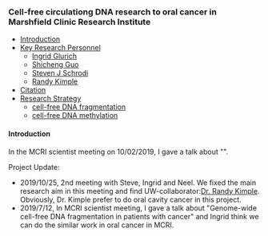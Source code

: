 <!-- markdown-toc start - Don't edit this section. Run M-x markdown-toc-refresh-toc -->
### Cell-free circulationg DNA research to oral cancer in Marshfield Clinic Research Institute
- [Introduction](#introduction)
- [Key Research Personnel](#introduction)
  - [Ingrid Glurich](https://www.marshfieldresearch.org/profiles/5891)
  - [Shicheng Guo](https://scholar.google.com/citations?user=BixB4TsAAAAJ&hl=en&oi=ao)
  - [Steven J Schrodi](https://scholar.google.com/citations?user=WM-TwVQAAAAJ&hl=en)
  - [Randy Kimple](https://www.humonc.wisc.edu/team_member/randall-kimple/)
- [Citation](#citation)
- [Research Strategy](#quick-tutorial)
  - [cell-free DNA fragmentation](#single-variant-tests)
  - [cell-free DNA methylation](#groupwise-tests)
 #### Introduction

In the MCRI scientist meeting on 10/02/2019, I gave a talk about "". 


Project Update:

* 2019/10/25, 2nd meeting with Steve, Ingrid and Neel. We fixed the main research aim in this meeting and find UW-collaborator:[Dr. Randy Kimple](https://www.humonc.wisc.edu/team_member/randall-kimple/). Obviously, Dr. Kimple prefer to do oral cavity cancer in this project. 
* 2019/7/12, In MCRI scientist meeting, I gave a talk about "Genome-wide cell-free DNA fragmentation in patients with cancer" and Ingrid think we can do the similar work in oral cancer in MCRI. 
